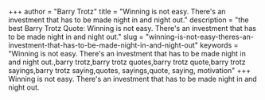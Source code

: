 +++
author = "Barry Trotz"
title = "Winning is not easy. There's an investment that has to be made night in and night out."
description = "the best Barry Trotz Quote: Winning is not easy. There's an investment that has to be made night in and night out."
slug = "winning-is-not-easy-theres-an-investment-that-has-to-be-made-night-in-and-night-out"
keywords = "Winning is not easy. There's an investment that has to be made night in and night out.,barry trotz,barry trotz quotes,barry trotz quote,barry trotz sayings,barry trotz saying,quotes, sayings,quote, saying, motivation"
+++
Winning is not easy. There's an investment that has to be made night in and night out.
